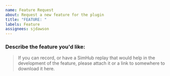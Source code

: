 ```yaml
---
name: Feature Request
about: Request a new feature for the plugin
title: "FEATURE: "
labels: Feature
assignees: sjdawson
---
```

### Describe the feature you'd like:

> If you can record, or have a SimHub replay that would help in the development
> of the feature, please attach it or a link to somewhere to download it here.
